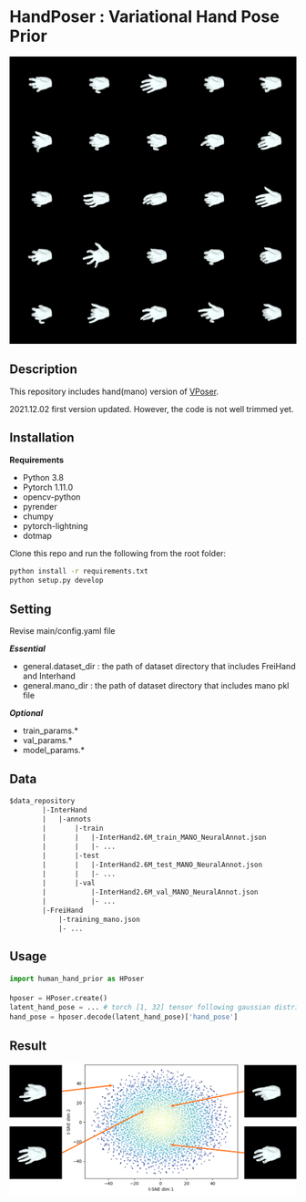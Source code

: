 # HandPoser : Variational Hand Pose Prior

![hand_space](asset/hand_space.png)
## Description
This repository includes hand(mano) version of [VPoser](https://github.com/nghorbani/human_body_prior).

2021.12.02 first version updated. However, the code is not well trimmed yet. 

## Installation
**Requirements**
- Python 3.8
- Pytorch 1.11.0
- opencv-python
- pyrender
- chumpy
- pytorch-lightning
- dotmap

Clone this repo and run the following from the root folder:
```bash
python install -r requirements.txt
python setup.py develop
```

## Setting

Revise main/config.yaml file

***Essential***
- general.dataset_dir : the path of dataset directory that includes FreiHand and Interhand
- general.mano_dir : the path of dataset directory that includes mano pkl file

***Optional***
- train_params.*
- val_params.*
- model_params.*

  
## Data
```
$data_repository
        |-InterHand
        |   |-annots
        |       |-train
        |       |   |-InterHand2.6M_train_MANO_NeuralAnnot.json
        |       |   |- ...                
        |       |-test
        |       |   |-InterHand2.6M_test_MANO_NeuralAnnot.json
        |       |   |- ...
        |       |-val
        |           |-InterHand2.6M_val_MANO_NeuralAnnot.json
        |           |- ...             
        |-FreiHand   
            |-training_mano.json
            |- ...
```

## Usage
```python
import human_hand_prior as HPoser

hposer = HPoser.create()
latent_hand_pose = ... # torch [1, 32] tensor following gaussian distribution
hand_pose = hposer.decode(latent_hand_pose)['hand_pose']

```

## Result
![tsne_distr](asset/tsne_distr.png)
